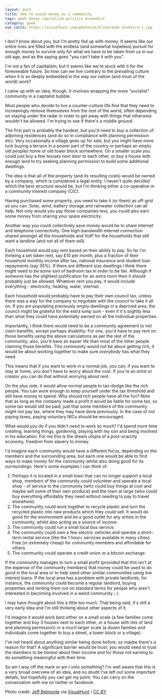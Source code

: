 ```yaml
---
layout: post
title: How to avoid money as a community
tags: geek money capitalism politics economics
category: geek
eye_catch: https://visualhunt.com/photos/m/8/contando-dinheiro-1.jpg
---
```


I don't know about you, but I'm pretty fed up with money. It seems like our entire lives are filled with the endless (and somewhat hopeless) pursuit for enough money to survive only for what we have to be taken from us in our old age, and as the saying goes "you can't take it with you".

I'm not a fan of capitalism, but it seems like we're stuck with it for the foreseeable future. So how can we live contrary to the prevailing culture when it is so deeply embedded in the way our nation (and most of the world) work?

I came up with an idea, though. It involves wrapping the more "socialist" community in a capitalist bubble.

<!--more-->

Most people who decide to live a counter-culture life find that they need to increasingly remove themselves from the rest of the world, often depending on staying under the radar in order to get away with things that otherwise wouldn't be allowed. I'm trying to see if there's a middle ground.

The first part is probably the hardest, but you'd need to buy a collection of adjoining residences (and do so in compliance with planning permission etc). Very occasionally a village goes up for sale, but you might have more luck buying a terrace in a poorer part of the country or perhaps an empty old peoples home or old tower block somewhere. On a smaller scale you could just buy a few houses next door to each other, or buy a house with enough land to try seeking planning permission to build some additional dwellings.

The idea is that all of the property (and its resulting costs) would be owned by a company, which is considered a legal entity. I haven't quite decided which the best structure would be, but I'm thinking either a co-operative or a community interest company (CIC).

Having purchased some property, you need to take it (or them) as off-grid as you can. Solar, wind, battery storage and rainwater collection can all help. Not only would you pay those companies less, you could also earn some money from sharing your spare electricity.

Another way you could collectively save money would be to share internet and telephone connectivity. One high-bandwidth internet connection shared amongst all the households and VoIP for the households that still want a landline (and not all of them will).

Each household would pay rent based on their ability to pay. So far I'm thinking a set token rent, say £10 per month, plus a fraction of their household monthly income after tax, national insurance and student loan repayments (say 35%). If there are different size dwellings I think there might need to be some sort of bedroom tax in order to be fair. Although if someone has the slightest justification for an extra room then it should probably just be allowed. Whatever rent you pay, it would include everything - electricity, heating, water, internet.

Each household would probably have to pay their own council tax, unless there was a way for the company to negotiate with the council to take it all on. If you are populating previously empty dwellings in a deprived area, the council might be grateful for the extra lump sum - even if it's slightly less than what they could have potentially earned on all the individual properties.

Importantly, I think there would need to be a community agreement to not claim benefits, except perhaps disability. For one, you'd have to pay rent on those benefits using the above calculations as per the rest of the community; also, you'd have an easier life than most of the other people claiming those benefits. This community would not be about getting rich, it would be about working together to make sure _everybody_ has what they need.

This means that if you want to work in a normal job, you can; if you want to stay at home, you don't have to worry about the cost. If you're an artist or creator you can do that without worrying about rent.

On the plus side, it would allow normal people to tax-dodge like the rich people. You can work enough to keep yourself under the tax threshold and still have money to spend. Why should rich people have all the fun? Note that as long as the company made a profit it would be liable for some tax, so some tax would still be paid, just that some members of the community might not pay tax, where they may have done previously. In the case of not paying taxes, paying voluntary NICs should be encouraged.

What would you do if you didn't need to work so much? I'd spend more time creating, learning things, gardening, playing with my son and being involved in his education. For me this is the dream utopia of a post-scarcity economy, freedom from slavery to money.

I'd imagine each community would have a different focus, depending on the members and the surrounding area, but each one would be able to find ways to make money for the community whilst also doing good for its surroundings. Here's some examples I can think of:

1. Perhaps it is located in a small town that can no longer support a local shop, members of the community could volunteer and operate a local shop - of service to the community (who could buy things at cost and maybe sell some of their own produce) and the town at large (who could buy everything affordably they need without needing to pay to travel elsewhere).
1. The community could work together to recycle plastic and turn the recycled plastic into new products which they could sell. It would do good for the environment and be a good outlet for any artists in the community, whilst also acting as a source of income.
1. The community could run a small local bus service.
1. The community could own a few electric vehicles and operate a short-term rental service (like the 1 hour+ services available in many cities). Free (or extremely cheap) for community members and affordable for others.
1. The community could operate a credit union or a bitcoin exchange.

If the community manages to turn a small profit (provided that this isn't at the expense of the community members) that money could be used to do good in the local area or to help seed other similar communities using low interest loans. If the local area has a problem with private landlords, for instance, the community could become a regular landlord, buying properties and renting them out on standard terms for people who aren't interested in becoming involved in a weird community ;-)

I may have thought about this a little too much. That being said, it's still a very early idea and I'm still thinking about other aspects of it.

I'd imagine it would work best either on a small scale (a few families come together and buy 3 houses next to each other, or a house with lots of land and planning permission) or a much larger scale (a dozen families and individuals come together to buy a street, a tower block or a village).

I've not heard about anything similar being done before, so maybe there's a reason for that? A significant barrier would be trust: you would need to trust the members to be honest about their income and for those not earning to do something meaningful with their time.

So am I way off the mark or am I onto something? I'm well aware that this is a very broad overview of an idea, and no doubt I've left out some important details, but hopefully you can get my point. You can carry on the conversation with me on twitter or facebook.

Photo credit: [Jeff Belmonte](https://www.flickr.com/photos/jeffbelmonte/8228640/) via [VisualHunt](https://visualhunt.com/re/da7cb6) / [CC BY](http://creativecommons.org/licenses/by/2.0/)